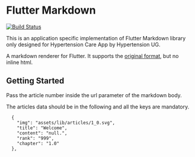 # Flutter Markdown
[![Build Status](https://travis-ci.org/flutter/flutter_markdown.svg?branch=master)](https://travis-ci.org/flutter/flutter_markdown)

This is an application specific implementation of Flutter Markdown library only designed for Hypertension Care App by Hypertension UG.

A markdown renderer for Flutter. It supports the
[original format](https://daringfireball.net/projects/markdown/), but no inline
html.

## Getting Started
Pass the article number inside the url parameter of the markdown body.

The articles data should be in the following and all the keys are mandatory.



```
  {
    "img": "assets/lib/articles/1_0.svg",
    "title": "Welcome",
    "content": "null.",
    "rank": "999",
    "chapter": "1.0"
  },
```
